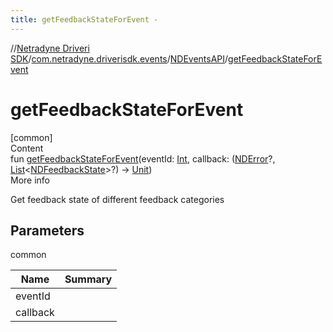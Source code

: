 ```yaml
---
title: getFeedbackStateForEvent -
---
```

//[Netradyne Driveri SDK](../../index.md)/[com.netradyne.driverisdk.events](../index.md)/[NDEventsAPI](index.md)/[getFeedbackStateForEvent](get-feedback-state-for-event.md)



# getFeedbackStateForEvent  
[common]  
Content  
fun [getFeedbackStateForEvent](get-feedback-state-for-event.md)(eventId: [Int](https://kotlinlang.org/api/latest/jvm/stdlib/kotlin/-int/index.html), callback: ([NDError](../../com.netradyne.driverisdk/-n-d-error/index.md)?, [List](https://kotlinlang.org/api/latest/jvm/stdlib/kotlin.collections/-list/index.html)<[NDFeedbackState](../../com.netradyne.driverisdk.eventFeedback/-n-d-feedback-state/index.md)>?) -> [Unit](https://kotlinlang.org/api/latest/jvm/stdlib/kotlin/-unit/index.html))  
More info  


Get feedback state of different feedback categories



## Parameters  
  
common  
  
|  Name|  Summary| 
|---|---|
| <a name="com.netradyne.driverisdk.events/NDEventsAPI/getFeedbackStateForEvent/#kotlin.Int#kotlin.Function2[com.netradyne.driverisdk.NDError?,kotlin.collections.List[com.netradyne.driverisdk.eventFeedback.NDFeedbackState]?,kotlin.Unit]/PointingToDeclaration/"></a>eventId| <a name="com.netradyne.driverisdk.events/NDEventsAPI/getFeedbackStateForEvent/#kotlin.Int#kotlin.Function2[com.netradyne.driverisdk.NDError?,kotlin.collections.List[com.netradyne.driverisdk.eventFeedback.NDFeedbackState]?,kotlin.Unit]/PointingToDeclaration/"></a>
| <a name="com.netradyne.driverisdk.events/NDEventsAPI/getFeedbackStateForEvent/#kotlin.Int#kotlin.Function2[com.netradyne.driverisdk.NDError?,kotlin.collections.List[com.netradyne.driverisdk.eventFeedback.NDFeedbackState]?,kotlin.Unit]/PointingToDeclaration/"></a>callback| <a name="com.netradyne.driverisdk.events/NDEventsAPI/getFeedbackStateForEvent/#kotlin.Int#kotlin.Function2[com.netradyne.driverisdk.NDError?,kotlin.collections.List[com.netradyne.driverisdk.eventFeedback.NDFeedbackState]?,kotlin.Unit]/PointingToDeclaration/"></a>
  
  



